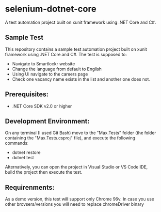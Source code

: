 # selenium-dotnet-core
A test automation project built on xunit framework using .NET Core and C#.

## Sample Test
This repository contains a sample test automation project built on xunit framework using .NET Core and C#.
The test is supposed to:
- Navigate to Smartlockr website
- Change the language from default to English
- Using UI navigate to the careers page
- Check one vacancy name exists in the list and another one does not.

## Prerequisites:
- .NET Core SDK v2.0 or higher

## Development Environment:
On any terminal (I used Git Bash) move to the "Max.Tests" folder (the folder containing the "Max.Tests.csproj" file),
and execute the following commands:
- dotnet restore
- dotnet test

Alternatively, you can open the project in Visual Studio or VS Code IDE, build the project then execute the test.

## Requirenments:
As a demo version, this test will support only Chrome 96v. In case you use other brovsers/versions you will need to replace chromeDriver binary

